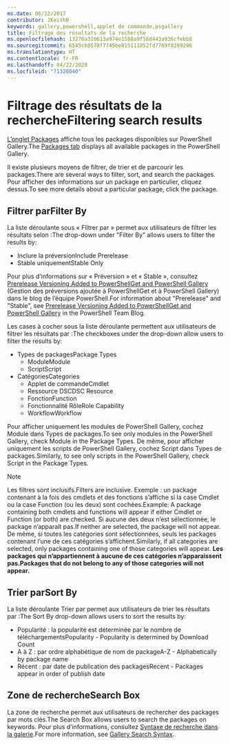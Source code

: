 ```yaml
---
ms.date: 06/12/2017
contributor: JKeithB
keywords: gallery,powershell,applet de commande,psgallery
title: Filtrage des résultats de la recherche
ms.openlocfilehash: 13270a310613a974e1588a9f56d443a936cfebb8
ms.sourcegitcommit: 6545c60578f7745be015111052fd7769f8289296
ms.translationtype: HT
ms.contentlocale: fr-FR
ms.lasthandoff: 04/22/2020
ms.locfileid: "71328040"
---
```

# <a name="filtering-search-results"></a><span data-ttu-id="a8e3b-103">Filtrage des résultats de la recherche</span><span class="sxs-lookup"><span data-stu-id="a8e3b-103">Filtering search results</span></span>

<span data-ttu-id="a8e3b-104">[L’onglet Packages](https://www.powershellgallery.com/packages) affiche tous les packages disponibles sur PowerShell Gallery.</span><span class="sxs-lookup"><span data-stu-id="a8e3b-104">The [Packages tab](https://www.powershellgallery.com/packages) displays all available packages in the PowerShell Gallery.</span></span>

<span data-ttu-id="a8e3b-105">Il existe plusieurs moyens de filtrer, de trier et de parcourir les packages.</span><span class="sxs-lookup"><span data-stu-id="a8e3b-105">There are several ways to filter, sort, and search the packages.</span></span>
<span data-ttu-id="a8e3b-106">Pour afficher des informations sur un package en particulier, cliquez dessus.</span><span class="sxs-lookup"><span data-stu-id="a8e3b-106">To see more details about a particular package, click the package.</span></span>

## <a name="filter-by"></a><span data-ttu-id="a8e3b-107">Filtrer par</span><span class="sxs-lookup"><span data-stu-id="a8e3b-107">Filter By</span></span>

<span data-ttu-id="a8e3b-108">La liste déroulante sous « Filtrer par » permet aux utilisateurs de filtrer les résultats selon :</span><span class="sxs-lookup"><span data-stu-id="a8e3b-108">The drop-down under "Filter By" allows users to filter the results by:</span></span>
- <span data-ttu-id="a8e3b-109">Inclure la préversion</span><span class="sxs-lookup"><span data-stu-id="a8e3b-109">Include Prerelease</span></span>
- <span data-ttu-id="a8e3b-110">Stable uniquement</span><span class="sxs-lookup"><span data-stu-id="a8e3b-110">Stable Only</span></span>

<span data-ttu-id="a8e3b-111">Pour plus d’informations sur « Préversion » et « Stable », consultez [Prerelease Versioning Added to PowerShellGet and PowerShell Gallery](https://blogs.msdn.microsoft.com/powershell/2017/12/05/prerelease-versioning-added-to-powershellget-and-powershell-gallery/) (Gestion des préversions ajoutée à PowerShellGet et à PowerShell Gallery) dans le blog de l’équipe PowerShell.</span><span class="sxs-lookup"><span data-stu-id="a8e3b-111">For information about "Prerelease" and "Stable", see [Prerelease Versioning Added to PowerShellGet and PowerShell Gallery](https://blogs.msdn.microsoft.com/powershell/2017/12/05/prerelease-versioning-added-to-powershellget-and-powershell-gallery/) in the PowerShell Team Blog.</span></span>

<span data-ttu-id="a8e3b-112">Les cases à cocher sous la liste déroulante permettent aux utilisateurs de filtrer les résultats par :</span><span class="sxs-lookup"><span data-stu-id="a8e3b-112">The checkboxes under the drop-down allow users to filter the results by:</span></span>
- <span data-ttu-id="a8e3b-113">Types de packages</span><span class="sxs-lookup"><span data-stu-id="a8e3b-113">Package Types</span></span>
  - <span data-ttu-id="a8e3b-114">Module</span><span class="sxs-lookup"><span data-stu-id="a8e3b-114">Module</span></span>
  - <span data-ttu-id="a8e3b-115">Script</span><span class="sxs-lookup"><span data-stu-id="a8e3b-115">Script</span></span>
- <span data-ttu-id="a8e3b-116">Catégories</span><span class="sxs-lookup"><span data-stu-id="a8e3b-116">Categories</span></span>
  - <span data-ttu-id="a8e3b-117">Applet de commande</span><span class="sxs-lookup"><span data-stu-id="a8e3b-117">Cmdlet</span></span>
  - <span data-ttu-id="a8e3b-118">Ressource DSC</span><span class="sxs-lookup"><span data-stu-id="a8e3b-118">DSC Resource</span></span>
  - <span data-ttu-id="a8e3b-119">Fonction</span><span class="sxs-lookup"><span data-stu-id="a8e3b-119">Function</span></span>
  - <span data-ttu-id="a8e3b-120">Fonctionnalité Rôle</span><span class="sxs-lookup"><span data-stu-id="a8e3b-120">Role Capability</span></span>
  - <span data-ttu-id="a8e3b-121">Workflow</span><span class="sxs-lookup"><span data-stu-id="a8e3b-121">Workflow</span></span>

<span data-ttu-id="a8e3b-122">Pour afficher uniquement les modules de PowerShell Gallery, cochez Module dans Types de packages.</span><span class="sxs-lookup"><span data-stu-id="a8e3b-122">To see only modules in the PowerShell Gallery, check Module in the Package Types.</span></span>
<span data-ttu-id="a8e3b-123">De même, pour afficher uniquement les scripts de PowerShell Gallery, cochez Script dans Types de packages.</span><span class="sxs-lookup"><span data-stu-id="a8e3b-123">Similarly, to see only scripts in the PowerShell Gallery, check Script in the Package Types.</span></span>

> [!NOTE]
> <span data-ttu-id="a8e3b-124">Les filtres sont inclusifs.</span><span class="sxs-lookup"><span data-stu-id="a8e3b-124">Filters are inclusive.</span></span>
> <span data-ttu-id="a8e3b-125">Exemple : un package contenant à la fois des cmdlets et des fonctions s’affiche si la case Cmdlet ou la case Function (ou les deux) sont cochées.</span><span class="sxs-lookup"><span data-stu-id="a8e3b-125">Example: A package containing both cmdlets and functions will appear if either Cmdlet or Function (or both) are checked.</span></span>
> <span data-ttu-id="a8e3b-126">Si aucune des deux n’est sélectionnée, le package n’apparaît pas.</span><span class="sxs-lookup"><span data-stu-id="a8e3b-126">If neither are selected, the package will not appear.</span></span>
> <span data-ttu-id="a8e3b-127">De même, si toutes les catégories sont sélectionnées, seuls les packages contenant l’une de ces catégories s’affichent.</span><span class="sxs-lookup"><span data-stu-id="a8e3b-127">Similarly, if all categories are selected, only packages containing one of those categories will appear.</span></span>
> <span data-ttu-id="a8e3b-128">**Les packages qui n’appartiennent à aucune de ces catégories n’apparaissent pas.**</span><span class="sxs-lookup"><span data-stu-id="a8e3b-128">**Packages that do not belong to any of those categories will not appear.**</span></span>

## <a name="sort-by"></a><span data-ttu-id="a8e3b-129">Trier par</span><span class="sxs-lookup"><span data-stu-id="a8e3b-129">Sort By</span></span>

<span data-ttu-id="a8e3b-130">La liste déroulante Trier par permet aux utilisateurs de trier les résultats par :</span><span class="sxs-lookup"><span data-stu-id="a8e3b-130">The Sort By drop-down allows users to sort the results by:</span></span>
- <span data-ttu-id="a8e3b-131">Popularité : la popularité est déterminée par le nombre de téléchargements</span><span class="sxs-lookup"><span data-stu-id="a8e3b-131">Popularity - Popularity is determined by Download Count</span></span>
- <span data-ttu-id="a8e3b-132">A à Z : par ordre alphabétique de nom de package</span><span class="sxs-lookup"><span data-stu-id="a8e3b-132">A-Z - Alphabetically by package name</span></span>
- <span data-ttu-id="a8e3b-133">Récent : par date de publication des packages</span><span class="sxs-lookup"><span data-stu-id="a8e3b-133">Recent - Packages appear in order of publish date</span></span>

## <a name="search-box"></a><span data-ttu-id="a8e3b-134">Zone de recherche</span><span class="sxs-lookup"><span data-stu-id="a8e3b-134">Search Box</span></span>

<span data-ttu-id="a8e3b-135">La zone de recherche permet aux utilisateurs de rechercher des packages par mots clés.</span><span class="sxs-lookup"><span data-stu-id="a8e3b-135">The Search Box allows users to search the packages on keywords.</span></span>
<span data-ttu-id="a8e3b-136">Pour plus d’informations, consultez [Syntaxe de recherche dans la galerie](search-syntax.md).</span><span class="sxs-lookup"><span data-stu-id="a8e3b-136">For more information, see [Gallery Search Syntax](search-syntax.md).</span></span>
